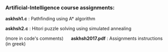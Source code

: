 ### Artificial-Intelligence course assignments:

__askhsh1.c__ : Pathfinding using A* algorithm

__askhsh2.c__ : Hitori puzzle solving using simulated annealing

(more in code's comments)
&nbsp;&nbsp;&nbsp;&nbsp;
__askhsh2017.pdf__ : Assignments instructions (in greek)
